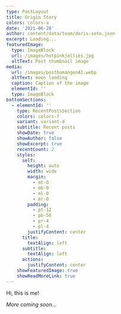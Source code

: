 ```yaml
---
type: PostLayout
title: Origin Story
colors: colors-a
date: '2021-06-28'
author: content/data/team/doris-soto.json
excerpt: Loading...
featuredImage:
  type: ImageBlock
  url: /images/hotpinkjellies.jpg
  altText: Post thumbnail image
media:
  url: /images/posthumangenAI.webp
  altText: moon landing
  caption: Caption of the image
  elementId: ''
  type: ImageBlock
bottomSections:
  - elementId: ''
    type: RecentPostsSection
    colors: colors-f
    variant: variant-d
    subtitle: Recent posts
    showDate: true
    showAuthor: false
    showExcerpt: true
    recentCount: 2
    styles:
      self:
        height: auto
        width: wide
        margin:
          - mt-0
          - mb-0
          - ml-0
          - mr-0
        padding:
          - pt-12
          - pb-56
          - pr-4
          - pl-4
        justifyContent: center
      title:
        textAlign: left
      subtitle:
        textAlign: left
      actions:
        justifyContent: center
    showFeaturedImage: true
    showReadMoreLink: true
---
```

Hi, this is me!

*More coming soon...*
